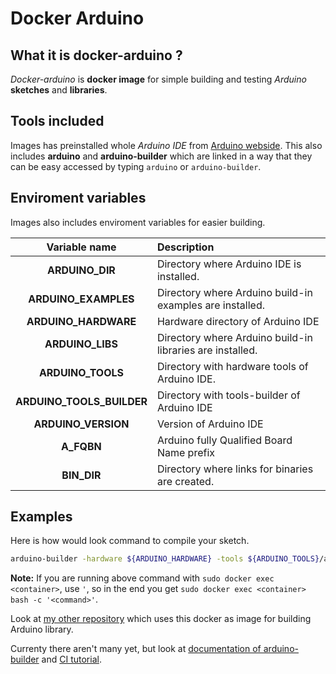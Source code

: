 # Docker Arduino

## What it is docker-arduino ?
_Docker-arduino_ is **docker image** for simple building and testing _Arduino_ **sketches** and **libraries**.

## Tools included
Images has preinstalled whole _Arduino IDE_ from [Arduino webside](https://www.arduino.cc/en/Main/Software). This also includes **arduino** and **arduino-builder** which are linked in a way that they can be easy accessed by typing `arduino` or `arduino-builder`.

## Enviroment variables
Images also includes enviroment variables for easier building.

|Variable name|Description|
|:-----------:|:----------|
|**ARDUINO_DIR**|Directory where Arduino IDE is installed.|
|**ARDUINO_EXAMPLES**|Directory where Arduino build-in examples are installed.|
|**ARDUINO_HARDWARE**|Hardware directory of Arduino IDE|
|**ARDUINO_LIBS**|Directory where Arduino build-in libraries are installed.|
|**ARDUINO_TOOLS**|Directory with hardware tools of Arduino IDE.|
|**ARDUINO_TOOLS_BUILDER**|Directory with tools-builder of Arduino IDE|
|**ARDUINO_VERSION**|Version of Arduino IDE|
|**A_FQBN**|Arduino fully Qualified Board Name prefix|
|**BIN_DIR**|Directory where links for binaries are created.|


## Examples
Here is how would look command to compile your sketch.
```bash
arduino-builder -hardware ${ARDUINO_HARDWARE} -tools ${ARDUINO_TOOLS}/avr -tools ${ARDUINO_TOOLS_BUILDER} -libraries ${ARDUINO_LIBS} -libraries <your lib folder> -fqbn ${A_FQBN}:<arduino board name> <sketch>
```

**Note:** If you are running above command with `sudo docker exec <container>`, use `'`, so in the end you get `sudo docker exec <container> bash -c '<command>'`.

Look at [my other repository](https://github.com/SloCompTech/QList) which uses this docker as image for building Arduino library.

Currenty there aren't many yet, but look at [documentation of arduino-builder](https://github.com/arduino/arduino-builder) and [CI tutorial](https://github.com/arduino/arduino-builder/wiki/Doing-continuous-integration-with-arduino-builder).
